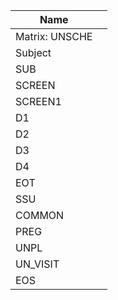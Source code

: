 | Name  |   |
| -- | -- |
|  Matrix: UNSCHE |   |
|  Subject |   |
|  SUB |   |
|  SCREEN |   |
|  SCREEN1 |   |
|  D1 |   |
|  D2 |   |
|  D3 |   |
|  D4 |   |
|  EOT |   |
|  SSU |   |
|  COMMON |   |
|  PREG |   |
|  UNPL |   |
|  UN_VISIT |   |
|  EOS |   |
